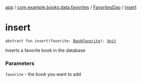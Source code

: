 [app](../../index.md) / [com.example.books.data.favorites](../index.md) / [FavoritesDao](index.md) / [insert](./insert.md)

# insert

`abstract fun insert(favorite: `[`BookFavorite`](../-book-favorite/index.md)`): `[`Unit`](https://kotlinlang.org/api/latest/jvm/stdlib/kotlin/-unit/index.html)

Inserts a favorite book in the database

### Parameters

`favorite` - the book you want to add